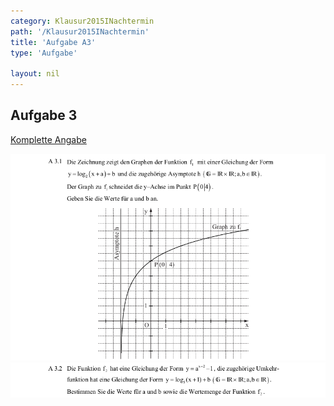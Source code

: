 ```yaml
---
category: Klausur2015INachtermin
path: '/Klausur2015INachtermin'
title: 'Aufgabe A3'
type: 'Aufgabe'

layout: nil
---
```


## Aufgabe 3
<p> <a href="https://www.isb.bayern.de/download/17091/2015_mathe_i_nachtermin_angaben.pdf"> Komplette Angabe </a> </p>
<img src="./Aufgabenstellungen/2015_mi_nt/2015_mathe_i_nachtermin_angaben_a3_1.png">
<img src="./Aufgabenstellungen/2015_mi_nt/2015_mathe_i_nachtermin_angaben_a3_2.png">


